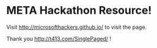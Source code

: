 META Hackathon Resource!
======================

Visit http://microsofthackers.github.io/ to visit the page. 

Thank you http://t413.com/SinglePaged/ !
